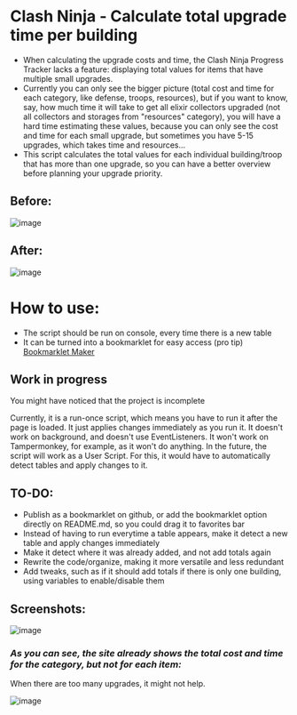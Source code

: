 # Clash Ninja - Calculate total upgrade time per building

- When calculating the upgrade costs and time, the Clash Ninja Progress Tracker lacks a feature: displaying total values for items that have multiple small upgrades. 
- Currently you can only see the bigger picture (total cost and time for each category, like defense, troops, resources), but if you want to know, say, how much time it will take to get all elixir collectors upgraded (not all collectors and storages from "resources" category), you will have a hard time estimating these values, because you can only see the cost and time for each small upgrade, but sometimes you have 5-15 upgrades, which takes time and resources... 
- This script calculates the total values for each individual building/troop that has more than one upgrade, so you can have a better overview before planning your upgrade priority.

## Before:
![image](https://github.com/gitpro2005/ClashNinja-Calculate-total-upgrade-time-per-building/assets/80659357/1ec4d586-7665-4393-a346-454c9b068d22)

## After:
![image](https://github.com/gitpro2005/ClashNinja-Calculate-total-upgrade-time-per-building/assets/80659357/dab52e19-e201-4633-8e3e-a61639a55581)



# How to use:

- The script should be run on console, every time there is a new table
- It can be turned into a bookmarklet for easy access (pro tip) [Bookmarklet Maker](https://caiorss.github.io/bookmarklet-maker/)

## Work in progress

You might have noticed that the project is incomplete

Currently, it is a run-once script, which means you have to run it after the page is loaded.
It just applies changes immediately as you run it. It doesn't work on background, and doesn't use EventListeners.
It won't work on Tampermonkey, for example, as it won't do anything.
In the future, the script will work as a User Script. For this, it would have to automatically detect tables and apply changes to it.


## TO-DO:

- Publish as a bookmarklet on github, or add the bookmarklet option directly on README.md, so you could drag it to favorites bar
- Instead of having to run everytime a table appears, make it detect a new table and apply changes immediately
- Make it detect where it was already added, and not add totals again
- Rewrite the code/organize, making it more versatile and less redundant
- Add tweaks, such as if it should add totals if there is only one building, using variables to enable/disable them


## Screenshots: 

![image](https://github.com/gitpro2005/ClashNinja-Calculate-total-upgrade-time-per-building/assets/80659357/5470c036-d3f6-445a-ae59-2de71b3bb287)

### *As you can see, the site already shows the total cost and time for the category, but not for each item:*

When there are too many upgrades, it might not help.

![image](https://github.com/gitpro2005/ClashNinja-Calculate-total-upgrade-time-per-building/assets/80659357/61b70964-007d-4438-bfea-a39740c9c4e2)


